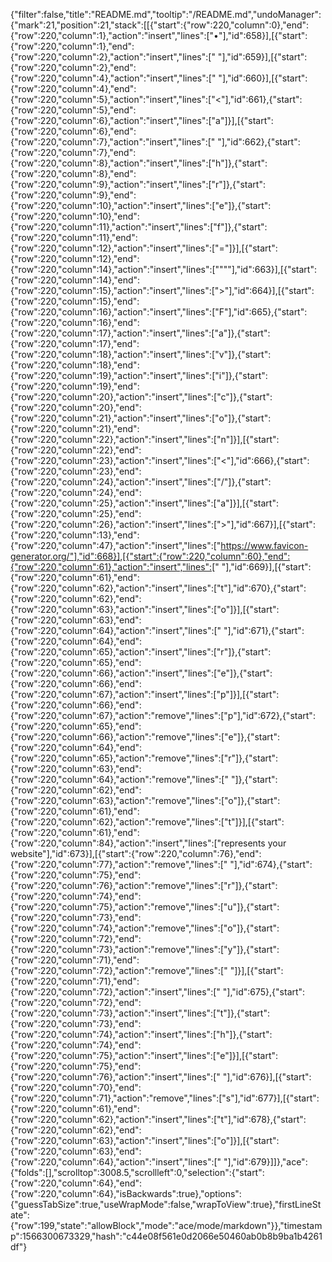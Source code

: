 {"filter":false,"title":"README.md","tooltip":"/README.md","undoManager":{"mark":21,"position":21,"stack":[[{"start":{"row":220,"column":0},"end":{"row":220,"column":1},"action":"insert","lines":["•"],"id":658}],[{"start":{"row":220,"column":1},"end":{"row":220,"column":2},"action":"insert","lines":[" "],"id":659}],[{"start":{"row":220,"column":2},"end":{"row":220,"column":4},"action":"insert","lines":["  "],"id":660}],[{"start":{"row":220,"column":4},"end":{"row":220,"column":5},"action":"insert","lines":["<"],"id":661},{"start":{"row":220,"column":5},"end":{"row":220,"column":6},"action":"insert","lines":["a"]}],[{"start":{"row":220,"column":6},"end":{"row":220,"column":7},"action":"insert","lines":[" "],"id":662},{"start":{"row":220,"column":7},"end":{"row":220,"column":8},"action":"insert","lines":["h"]},{"start":{"row":220,"column":8},"end":{"row":220,"column":9},"action":"insert","lines":["r"]},{"start":{"row":220,"column":9},"end":{"row":220,"column":10},"action":"insert","lines":["e"]},{"start":{"row":220,"column":10},"end":{"row":220,"column":11},"action":"insert","lines":["f"]},{"start":{"row":220,"column":11},"end":{"row":220,"column":12},"action":"insert","lines":["="]}],[{"start":{"row":220,"column":12},"end":{"row":220,"column":14},"action":"insert","lines":["\"\""],"id":663}],[{"start":{"row":220,"column":14},"end":{"row":220,"column":15},"action":"insert","lines":[">"],"id":664}],[{"start":{"row":220,"column":15},"end":{"row":220,"column":16},"action":"insert","lines":["F"],"id":665},{"start":{"row":220,"column":16},"end":{"row":220,"column":17},"action":"insert","lines":["a"]},{"start":{"row":220,"column":17},"end":{"row":220,"column":18},"action":"insert","lines":["v"]},{"start":{"row":220,"column":18},"end":{"row":220,"column":19},"action":"insert","lines":["i"]},{"start":{"row":220,"column":19},"end":{"row":220,"column":20},"action":"insert","lines":["c"]},{"start":{"row":220,"column":20},"end":{"row":220,"column":21},"action":"insert","lines":["o"]},{"start":{"row":220,"column":21},"end":{"row":220,"column":22},"action":"insert","lines":["n"]}],[{"start":{"row":220,"column":22},"end":{"row":220,"column":23},"action":"insert","lines":["<"],"id":666},{"start":{"row":220,"column":23},"end":{"row":220,"column":24},"action":"insert","lines":["/"]},{"start":{"row":220,"column":24},"end":{"row":220,"column":25},"action":"insert","lines":["a"]}],[{"start":{"row":220,"column":25},"end":{"row":220,"column":26},"action":"insert","lines":[">"],"id":667}],[{"start":{"row":220,"column":13},"end":{"row":220,"column":47},"action":"insert","lines":["https://www.favicon-generator.org/"],"id":668}],[{"start":{"row":220,"column":60},"end":{"row":220,"column":61},"action":"insert","lines":[" "],"id":669}],[{"start":{"row":220,"column":61},"end":{"row":220,"column":62},"action":"insert","lines":["t"],"id":670},{"start":{"row":220,"column":62},"end":{"row":220,"column":63},"action":"insert","lines":["o"]}],[{"start":{"row":220,"column":63},"end":{"row":220,"column":64},"action":"insert","lines":[" "],"id":671},{"start":{"row":220,"column":64},"end":{"row":220,"column":65},"action":"insert","lines":["r"]},{"start":{"row":220,"column":65},"end":{"row":220,"column":66},"action":"insert","lines":["e"]},{"start":{"row":220,"column":66},"end":{"row":220,"column":67},"action":"insert","lines":["p"]}],[{"start":{"row":220,"column":66},"end":{"row":220,"column":67},"action":"remove","lines":["p"],"id":672},{"start":{"row":220,"column":65},"end":{"row":220,"column":66},"action":"remove","lines":["e"]},{"start":{"row":220,"column":64},"end":{"row":220,"column":65},"action":"remove","lines":["r"]},{"start":{"row":220,"column":63},"end":{"row":220,"column":64},"action":"remove","lines":[" "]},{"start":{"row":220,"column":62},"end":{"row":220,"column":63},"action":"remove","lines":["o"]},{"start":{"row":220,"column":61},"end":{"row":220,"column":62},"action":"remove","lines":["t"]}],[{"start":{"row":220,"column":61},"end":{"row":220,"column":84},"action":"insert","lines":["represents your website"],"id":673}],[{"start":{"row":220,"column":76},"end":{"row":220,"column":77},"action":"remove","lines":[" "],"id":674},{"start":{"row":220,"column":75},"end":{"row":220,"column":76},"action":"remove","lines":["r"]},{"start":{"row":220,"column":74},"end":{"row":220,"column":75},"action":"remove","lines":["u"]},{"start":{"row":220,"column":73},"end":{"row":220,"column":74},"action":"remove","lines":["o"]},{"start":{"row":220,"column":72},"end":{"row":220,"column":73},"action":"remove","lines":["y"]},{"start":{"row":220,"column":71},"end":{"row":220,"column":72},"action":"remove","lines":[" "]}],[{"start":{"row":220,"column":71},"end":{"row":220,"column":72},"action":"insert","lines":[" "],"id":675},{"start":{"row":220,"column":72},"end":{"row":220,"column":73},"action":"insert","lines":["t"]},{"start":{"row":220,"column":73},"end":{"row":220,"column":74},"action":"insert","lines":["h"]},{"start":{"row":220,"column":74},"end":{"row":220,"column":75},"action":"insert","lines":["e"]}],[{"start":{"row":220,"column":75},"end":{"row":220,"column":76},"action":"insert","lines":[" "],"id":676}],[{"start":{"row":220,"column":70},"end":{"row":220,"column":71},"action":"remove","lines":["s"],"id":677}],[{"start":{"row":220,"column":61},"end":{"row":220,"column":62},"action":"insert","lines":["t"],"id":678},{"start":{"row":220,"column":62},"end":{"row":220,"column":63},"action":"insert","lines":["o"]}],[{"start":{"row":220,"column":63},"end":{"row":220,"column":64},"action":"insert","lines":[" "],"id":679}]]},"ace":{"folds":[],"scrolltop":3008.5,"scrollleft":0,"selection":{"start":{"row":220,"column":64},"end":{"row":220,"column":64},"isBackwards":true},"options":{"guessTabSize":true,"useWrapMode":false,"wrapToView":true},"firstLineState":{"row":199,"state":"allowBlock","mode":"ace/mode/markdown"}},"timestamp":1566300673329,"hash":"c44e08f561e0d2066e50460ab0b8b9ba1b4261df"}